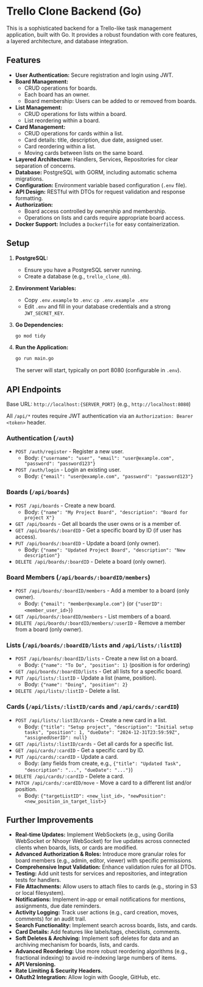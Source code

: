 # Trello Clone Backend (Go)

This is a sophisticated backend for a Trello-like task management application, built with Go. It provides a robust foundation with core features, a layered architecture, and database integration.

## Features
-   **User Authentication:** Secure registration and login using JWT.
-   **Board Management:**
    -   CRUD operations for boards.
    -   Each board has an owner.
    -   Board membership: Users can be added to or removed from boards.
-   **List Management:**
    -   CRUD operations for lists within a board.
    -   List reordering within a board.
-   **Card Management:**
    -   CRUD operations for cards within a list.
    -   Card details: title, description, due date, assigned user.
    -   Card reordering within a list.
    -   Moving cards between lists on the same board.
-   **Layered Architecture:** Handlers, Services, Repositories for clear separation of concerns.
-   **Database:** PostgreSQL with GORM, including automatic schema migrations.
-   **Configuration:** Environment variable based configuration (`.env` file).
-   **API Design:** RESTful with DTOs for request validation and response formatting.
-   **Authorization:**
    -   Board access controlled by ownership and membership.
    -   Operations on lists and cards require appropriate board access.
-   **Docker Support:** Includes a `Dockerfile` for easy containerization.

## Setup

1.  **PostgreSQL:**
    *   Ensure you have a PostgreSQL server running.
    *   Create a database (e.g., `trello_clone_db`).

2.  **Environment Variables:**
    *   Copy `.env.example` to `.env`: `cp .env.example .env`
    *   Edit `.env` and fill in your database credentials and a strong `JWT_SECRET_KEY`.

3.  **Go Dependencies:**
    ```bash
    go mod tidy
    ```

4.  **Run the Application:**
    ```bash
    go run main.go
    ```
    The server will start, typically on port 8080 (configurable in `.env`).

## API Endpoints

Base URL: `http://localhost:{SERVER_PORT}` (e.g., `http://localhost:8080`)

All `/api/*` routes require JWT authentication via an `Authorization: Bearer <token>` header.

### Authentication (`/auth`)
-   `POST /auth/register` - Register a new user.
    -   Body: `{"username": "user", "email": "user@example.com", "password": "password123"}`
-   `POST /auth/login` - Login an existing user.
    -   Body: `{"email": "user@example.com", "password": "password123"}`

### Boards (`/api/boards`)
-   `POST /api/boards` - Create a new board.
    -   Body: `{"name": "My Project Board", "description": "Board for project X"}`
-   `GET /api/boards` - Get all boards the user owns or is a member of.
-   `GET /api/boards/:boardID` - Get a specific board by ID (if user has access).
-   `PUT /api/boards/:boardID` - Update a board (only owner).
    -   Body: `{"name": "Updated Project Board", "description": "New description"}`
-   `DELETE /api/boards/:boardID` - Delete a board (only owner).

### Board Members (`/api/boards/:boardID/members`)
-   `POST /api/boards/:boardID/members` - Add a member to a board (only owner).
    -   Body: `{"email": "member@example.com"}` (or `{"userID": <member_user_id>}`)
-   `GET /api/boards/:boardID/members` - List members of a board.
-   `DELETE /api/boards/:boardID/members/:userID` - Remove a member from a board (only owner).

### Lists (`/api/boards/:boardID/lists` and `/api/lists/:listID`)
-   `POST /api/boards/:boardID/lists` - Create a new list on a board.
    -   Body: `{"name": "To Do", "position": 1}` (position is for ordering)
-   `GET /api/boards/:boardID/lists` - Get all lists for a specific board.
-   `PUT /api/lists/:listID` - Update a list (name, position).
    -   Body: `{"name": "Doing", "position": 2}`
-   `DELETE /api/lists/:listID` - Delete a list.

### Cards (`/api/lists/:listID/cards` and `/api/cards/:cardID`)
-   `POST /api/lists/:listID/cards` - Create a new card in a list.
    -   Body: `{"title": "Setup project", "description": "Initial setup tasks", "position": 1, "dueDate": "2024-12-31T23:59:59Z", "assignedUserID": null}`
-   `GET /api/lists/:listID/cards` - Get all cards for a specific list.
-   `GET /api/cards/:cardID` - Get a specific card by ID.
-   `PUT /api/cards/:cardID` - Update a card.
    -   Body: (any fields from create, e.g., `{"title": "Updated Task", "description": "...", "dueDate": "..."}`)
-   `DELETE /api/cards/:cardID` - Delete a card.
-   `PATCH /api/cards/:cardID/move` - Move a card to a different list and/or position.
    -   Body: `{"targetListID": <new_list_id>, "newPosition": <new_position_in_target_list>}`

## Further Improvements
-   **Real-time Updates:** Implement WebSockets (e.g., using Gorilla WebSocket or Nhooyr WebSocket) for live updates across connected clients when boards, lists, or cards are modified.
-   **Advanced Authorization & Roles:** Introduce more granular roles for board members (e.g., admin, editor, viewer) with specific permissions.
-   **Comprehensive Input Validation:** Enhance validation rules for all DTOs.
-   **Testing:** Add unit tests for services and repositories, and integration tests for handlers.
-   **File Attachments:** Allow users to attach files to cards (e.g., storing in S3 or local filesystem).
-   **Notifications:** Implement in-app or email notifications for mentions, assignments, due date reminders.
-   **Activity Logging:** Track user actions (e.g., card creation, moves, comments) for an audit trail.
-   **Search Functionality:** Implement search across boards, lists, and cards.
-   **Card Details:** Add features like labels/tags, checklists, comments.
-   **Soft Deletes & Archiving:** Implement soft deletes for data and an archiving mechanism for boards, lists, and cards.
-   **Advanced Reordering:** Use more robust reordering algorithms (e.g., fractional indexing) to avoid re-indexing large numbers of items.
-   **API Versioning.**
-   **Rate Limiting & Security Headers.**
-   **OAuth2 Integration:** Allow login with Google, GitHub, etc.
